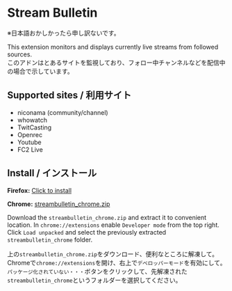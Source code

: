 # Stream Bulletin
※日本語おかしかったら申し訳ないです。

This extension monitors and displays currently live streams from followed sources.  
このアドンはとあるサイトを監視しており、フォロー中チャンネルなどを配信中の場合で示しています。
## Supported sites / 利用サイト
* niconama (community/channel)
* whowatch
* TwitCasting
* Openrec
* Youtube
* FC2 Live
## Install / インストール
**Firefox:** [Click to install](https://github.com/mkn000/streambulletin/releases/download/v0.2.3/stream_bulletin-0.2.3-fx.xpi)

**Chrome:** [streambulletin_chrome.zip](https://github.com/mkn000/streambulletin/releases/download/v0.2.3/streambulletin_chrome.zip)

Download the `streambulletin_chrome.zip` and extract it to convenient location. In `chrome://extensions` enable `Developer mode` from the top right. Click `Load unpacked` and select the previously extracted `streambulletin_chrome` folder.

上の`streambulletin_chrome.zip`をダウンロード、便利なところに解凍して。　Chromeで`chrome://extensions`を開け、右上で`デベロッパーモード`を有効にして。　`パッケージ化されていない・・・`ボタンをクリックして、先解凍された`streambulletin_chrome`というフォルダーを選択してください。

